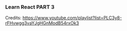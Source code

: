### Learn React PART 3 ###



Credits: https://www.youtube.com/playlist?list=PLC3y8-rFHvwgg3vaYJgHGnModB54rxOk3